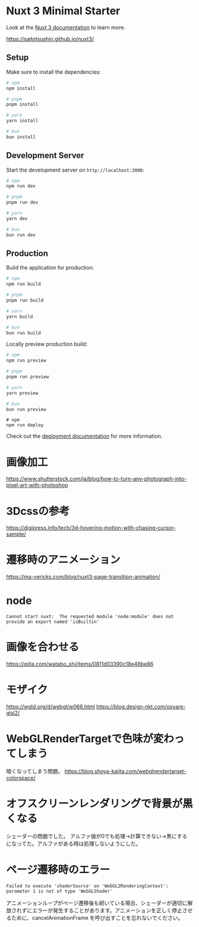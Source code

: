 # Nuxt 3 Minimal Starter

Look at the [Nuxt 3 documentation](https://nuxt.com/docs/getting-started/introduction) to learn more.

https://saitotsushin.github.io/nuxt3/

## Setup

Make sure to install the dependencies:

```bash
# npm
npm install

# pnpm
pnpm install

# yarn
yarn install

# bun
bun install
```

## Development Server

Start the development server on `http://localhost:3000`:

```bash
# npm
npm run dev

# pnpm
pnpm run dev

# yarn
yarn dev

# bun
bun run dev
```

## Production

Build the application for production:

```bash
# npm
npm run build

# pnpm
pnpm run build

# yarn
yarn build

# bun
bun run build
```

Locally preview production build:

```bash
# npm
npm run preview

# pnpm
pnpm run preview

# yarn
yarn preview

# bun
bun run preview
```

```githubpages->deploy
# npm
npm run deploy
```

Check out the [deployment documentation](https://nuxt.com/docs/getting-started/deployment) for more information.

# 画像加工
https://www.shutterstock.com/ja/blog/how-to-turn-any-photograph-into-pixel-art-with-photoshop

# 3Dcssの参考
https://digipress.info/tech/3d-hovering-motion-with-chasing-cursor-sample/

# 遷移時のアニメーション
https://ma-vericks.com/blog/nuxt3-page-transition-animation/

# node
```
Cannot start nuxt:  The requested module 'node:module' does not provide an export named 'isBuiltin'
```

# 画像を合わせる
https://qiita.com/watabo_shi/items/0811d03390c18e46be86

# モザイク
https://wgld.org/d/webgl/w066.html
https://blog.design-nkt.com/osyare-glsl2/

# WebGLRenderTargetで色味が変わってしまう
暗くなってしまう問題。
https://blog.shoya-kajita.com/webglrendertarget-colorspace/

# オフスクリーンレンダリングで背景が黒くなる
シェーダーの問題でした。
アルファ値が0でも処理->計算できない->黒にする
になってた。アルファがある時は処理しないようにした。

# ページ遷移時のエラー
```
Failed to execute 'shaderSource' on 'WebGL2RenderingContext': parameter 1 is not of type 'WebGLShader'
```
アニメーションループがページ遷移後も続いている場合、シェーダーが適切に解放されずにエラーが発生することがあります。アニメーションを正しく停止させるために、cancelAnimationFrame を呼び出すことを忘れないでください。
